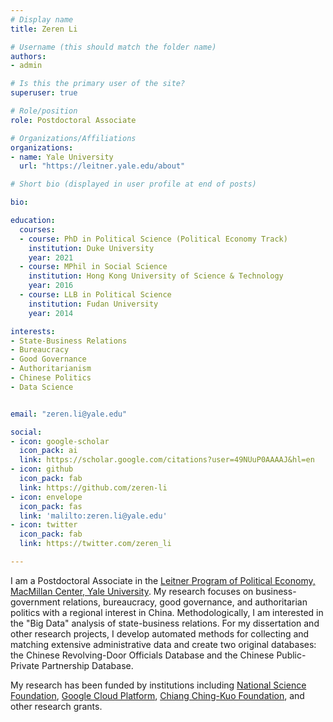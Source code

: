 ```yaml
---
# Display name
title: Zeren Li

# Username (this should match the folder name)
authors:
- admin

# Is this the primary user of the site?
superuser: true

# Role/position
role: Postdoctoral Associate

# Organizations/Affiliations
organizations:
- name: Yale University
  url: "https://leitner.yale.edu/about"

# Short bio (displayed in user profile at end of posts)

bio: 

education:
  courses:
  - course: PhD in Political Science (Political Economy Track)
    institution: Duke University
    year: 2021
  - course: MPhil in Social Science
    institution: Hong Kong University of Science & Technology
    year: 2016
  - course: LLB in Political Science
    institution: Fudan University
    year: 2014

interests:
- State-Business Relations
- Bureaucracy
- Good Governance
- Authoritarianism
- Chinese Politics
- Data Science


email: "zeren.li@yale.edu"

social:
- icon: google-scholar
  icon_pack: ai
  link: https://scholar.google.com/citations?user=49NUuP0AAAAJ&hl=en
- icon: github
  icon_pack: fab
  link: https://github.com/zeren-li
- icon: envelope
  icon_pack: fas
  link: 'malilto:zeren.li@yale.edu'
- icon: twitter
  icon_pack: fab
  link: https://twitter.com/zeren_li

---
```


I am a Postdoctoral Associate in the [Leitner Program of Political Economy, MacMillan Center, Yale University](https://leitner.yale.edu/). My research focuses on business-government relations, bureaucracy, good governance, and authoritarian politics with a regional interest in China. Methodologically, I am interested in the "Big Data" analysis of state-business relations. For my dissertation and other research projects, I develop automated methods for collecting and matching extensive administrative data and create two original databases: the Chinese Revolving-Door Officials Database and the Chinese Public-Private Partnership Database. 

My research has been funded by institutions including [National Science Foundation](https://politicalsciencenow.com/meet-zeren-li-2020-apsa-doctoral-dissertation-research-improvement-grantee/), [Google Cloud Platform](https://cloud.google.com/), [Chiang Ching-Kuo Foundation](http://cckf.org/en/news/2020060103), and other research grants. 


